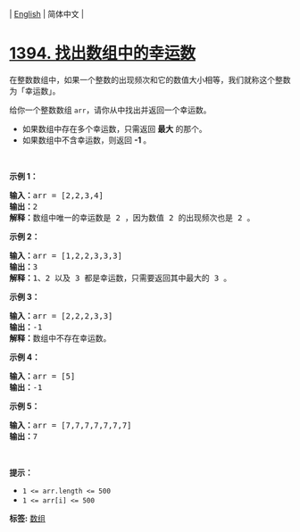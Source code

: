 | [English](README_EN.md) | 简体中文 |

# [1394. 找出数组中的幸运数](https://leetcode-cn.com/problems/find-lucky-integer-in-an-array)
<p>在整数数组中，如果一个整数的出现频次和它的数值大小相等，我们就称这个整数为「幸运数」。</p>

<p>给你一个整数数组 <code>arr</code>，请你从中找出并返回一个幸运数。</p>

<ul>
	<li>如果数组中存在多个幸运数，只需返回 <strong>最大</strong> 的那个。</li>
	<li>如果数组中不含幸运数，则返回 <strong>-1 </strong>。</li>
</ul>

<p>&nbsp;</p>

<p><strong>示例 1：</strong></p>

<pre><strong>输入：</strong>arr = [2,2,3,4]
<strong>输出：</strong>2
<strong>解释：</strong>数组中唯一的幸运数是 2 ，因为数值 2 的出现频次也是 2 。
</pre>

<p><strong>示例 2：</strong></p>

<pre><strong>输入：</strong>arr = [1,2,2,3,3,3]
<strong>输出：</strong>3
<strong>解释：</strong>1、2 以及 3 都是幸运数，只需要返回其中最大的 3 。
</pre>

<p><strong>示例 3：</strong></p>

<pre><strong>输入：</strong>arr = [2,2,2,3,3]
<strong>输出：</strong>-1
<strong>解释：</strong>数组中不存在幸运数。
</pre>

<p><strong>示例 4：</strong></p>

<pre><strong>输入：</strong>arr = [5]
<strong>输出：</strong>-1
</pre>

<p><strong>示例 5：</strong></p>

<pre><strong>输入：</strong>arr = [7,7,7,7,7,7,7]
<strong>输出：</strong>7
</pre>

<p>&nbsp;</p>

<p><strong>提示：</strong></p>

<ul>
	<li><code>1 &lt;= arr.length &lt;= 500</code></li>
	<li><code>1 &lt;= arr[i] &lt;= 500</code></li>
</ul>

**标签:**  [数组](https://leetcode-cn.com/tag/array) 
